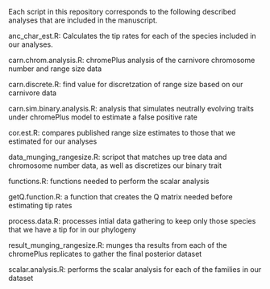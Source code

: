 Each script in this repository corresponds to the following described analyses that are included in the manuscript.

anc_char_est.R: Calculates the tip rates for each of the species included in our analyses.

carn.chrom.analysis.R: chromePlus analysis of the carnivore chromosome number and range size data

carn.discrete.R: find value for discretzation of range size based on our carnivore data

carn.sim.binary.analysis.R: analysis that simulates neutrally evolving traits under chromePlus model to estimate a false positive rate

cor.est.R: compares published range size estimates to those that we estimated for our analyses

data_munging_rangesize.R: scripot that matches up tree data and chromosome number data, as well as discretizes our binary trait

functions.R: functions needed to perform the scalar analysis

getQ.function.R: a function that creates the Q matrix needed before estimating tip rates

process.data.R: processes intial data gathering to keep only those species that we have a tip for in our phylogeny

result_munging_rangesize.R: munges tha results from each of the chromePlus replicates to gather the final posterior dataset 

scalar.analysis.R: performs the scalar analysis for each of the families in our dataset
